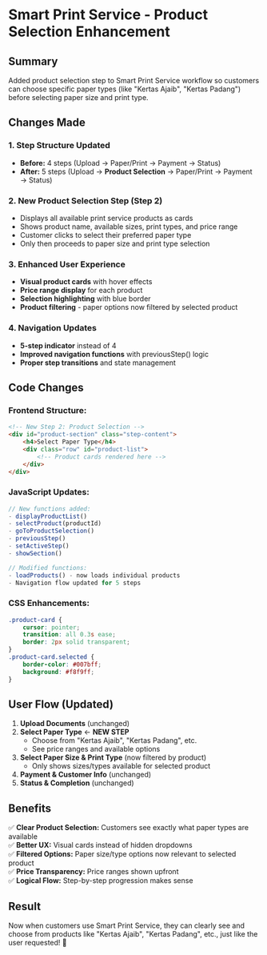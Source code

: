 # Smart Print Service - Product Selection Enhancement

## Summary

Added product selection step to Smart Print Service workflow so customers can choose specific paper types (like "Kertas Ajaib", "Kertas Padang") before selecting paper size and print type.

## Changes Made

### 1. **Step Structure Updated**

-   **Before:** 4 steps (Upload → Paper/Print → Payment → Status)
-   **After:** 5 steps (Upload → **Product Selection** → Paper/Print → Payment → Status)

### 2. **New Product Selection Step (Step 2)**

-   Displays all available print service products as cards
-   Shows product name, available sizes, print types, and price range
-   Customer clicks to select their preferred paper type
-   Only then proceeds to paper size and print type selection

### 3. **Enhanced User Experience**

-   **Visual product cards** with hover effects
-   **Price range display** for each product
-   **Selection highlighting** with blue border
-   **Product filtering** - paper options now filtered by selected product

### 4. **Navigation Updates**

-   **5-step indicator** instead of 4
-   **Improved navigation functions** with previousStep() logic
-   **Proper step transitions** and state management

## Code Changes

### Frontend Structure:

```html
<!-- New Step 2: Product Selection -->
<div id="product-section" class="step-content">
    <h4>Select Paper Type</h4>
    <div class="row" id="product-list">
        <!-- Product cards rendered here -->
    </div>
</div>
```

### JavaScript Updates:

```javascript
// New functions added:
- displayProductList()
- selectProduct(productId)
- goToProductSelection()
- previousStep()
- setActiveStep()
- showSection()

// Modified functions:
- loadProducts() - now loads individual products
- Navigation flow updated for 5 steps
```

### CSS Enhancements:

```css
.product-card {
    cursor: pointer;
    transition: all 0.3s ease;
    border: 2px solid transparent;
}
.product-card.selected {
    border-color: #007bff;
    background: #f8f9ff;
}
```

## User Flow (Updated)

1. **Upload Documents** (unchanged)
2. **Select Paper Type** ← **NEW STEP**
    - Choose from "Kertas Ajaib", "Kertas Padang", etc.
    - See price ranges and available options
3. **Select Paper Size & Print Type** (now filtered by product)
    - Only shows sizes/types available for selected product
4. **Payment & Customer Info** (unchanged)
5. **Status & Completion** (unchanged)

## Benefits

✅ **Clear Product Selection:** Customers see exactly what paper types are available  
✅ **Better UX:** Visual cards instead of hidden dropdowns  
✅ **Filtered Options:** Paper size/type options now relevant to selected product  
✅ **Price Transparency:** Price ranges shown upfront  
✅ **Logical Flow:** Step-by-step progression makes sense

## Result

Now when customers use Smart Print Service, they can clearly see and choose from products like "Kertas Ajaib", "Kertas Padang", etc., just like the user requested! 🎉
